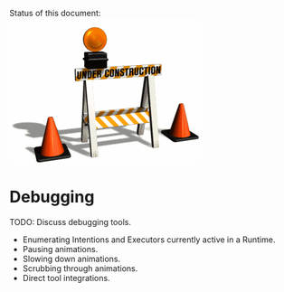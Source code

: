 Status of this document:
![](../_assets/under-construction-flashing-barracade-animation.gif)

# Debugging

TODO: Discuss debugging tools.

- Enumerating Intentions and Executors currently active in a Runtime.
- Pausing animations.
- Slowing down animations.
- Scrubbing through animations.
- Direct tool integrations.
